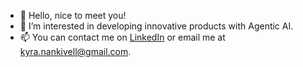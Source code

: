 - 👋 Hello, nice to meet you!
- 👀 I’m interested in developing innovative products with Agentic AI.
- 📫 You can contact me on [LinkedIn](https://www.linkedin.com/in/kyranank/) or email me at kyra.nankivell@gmail.com.

<!---
kyra-nank/kyra-nank is a ✨ special ✨ repository because its `README.md` (this file) appears on your GitHub profile.
You can click the Preview link to take a look at your changes.
--->
